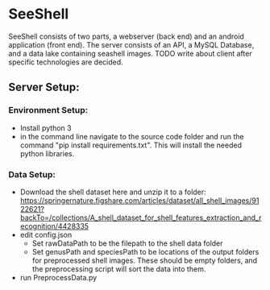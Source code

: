 # SeeShell

SeeShell consists of two parts, a webserver (back end) and an android application (front end).  The server consists of an API, a MySQL Database, and a data lake containing seashell images. TODO write about client after specific technologies are decided.

## Server Setup:
### Environment Setup:
  - Install python 3
  - in the command line navigate to the source code folder and run the command "pip install requirements.txt".  This will install the needed python libraries.

 ### Data Setup:
  - Download the shell dataset here and unzip it to a folder:
      https://springernature.figshare.com/articles/dataset/all_shell_images/9122621?backTo=/collections/A_shell_dataset_for_shell_features_extraction_and_recognition/4428335
  - edit config.json
    * Set rawDataPath to be the filepath to the shell data folder
    * Set genusPath and speciesPath to be locations of the output folders for preprocessed shell images.  These should be empty folders, and the preprocessing script will sort the data into them.
  - run PreprocessData.py
